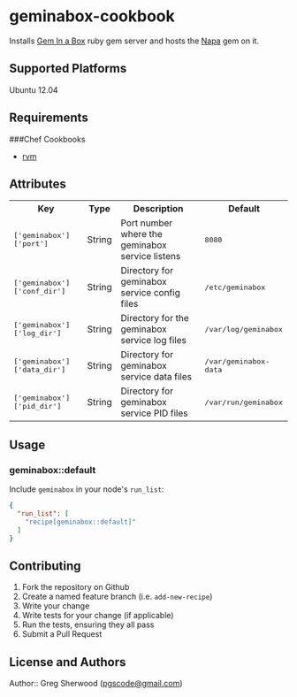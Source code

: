# geminabox-cookbook

Installs [Gem In a Box](https://github.com/geminabox/geminabox) ruby gem server and hosts the [Napa](https://github.com/bellycard/napa) gem on it.

## Supported Platforms

Ubuntu 12.04

## Requirements

###Chef Cookbooks
- [rvm](https://github.com/fnichol/chef-rvm)

## Attributes

<table>
  <tr>
    <th>Key</th>
    <th>Type</th>
    <th>Description</th>
    <th>Default</th>
  </tr>
  <tr>
    <td><tt>['geminabox']['port']</tt></td>
    <td>String</td>
    <td>Port number where the geminabox service listens</td>
    <td><tt>8080</tt></td>
  </tr>
  <tr>
    <td><tt>['geminabox']['conf_dir']</tt></td>
    <td>String</td>
    <td>Directory for geminabox service config files</td>
    <td><tt>/etc/geminabox</tt></td>
  </tr>
    <tr>
    <td><tt>['geminabox']['log_dir']</tt></td>
    <td>String</td>
    <td>Directory for the geminabox service log files</td>
    <td><tt>/var/log/geminabox</tt></td>
  </tr>
  <tr>
    <td><tt>['geminabox']['data_dir']</tt></td>
    <td>String</td>
    <td>Directory for geminabox service data files</td>
    <td><tt>/var/geminabox-data</tt></td>
  </tr>
  <tr>
    <td><tt>['geminabox']['pid_dir']</tt></td>
    <td>String</td>
    <td>Directory for geminabox service PID files</td>
    <td><tt>/var/run/geminabox</tt></td>
  </tr>

</table>

## Usage

### geminabox::default

Include `geminabox` in your node's `run_list`:

```json
{
  "run_list": [
    "recipe[geminabox::default]"
  ]
}
```

## Contributing

1. Fork the repository on Github
2. Create a named feature branch (i.e. `add-new-recipe`)
3. Write your change
4. Write tests for your change (if applicable)
5. Run the tests, ensuring they all pass
6. Submit a Pull Request

## License and Authors

Author:: Greg Sherwood (<pgscode@gmail.com>)
